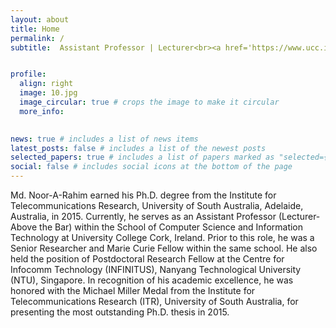```yaml
---
layout: about
title: Home
permalink: /
subtitle:  Assistant Professor | Lecturer<br><a href='https://www.ucc.ie/en/compsci/'>School of Computer Science and Information Technology</a> <br><a href='https://www.ucc.ie/en/'>University College Cork, Ireland 


profile:
  align: right
  image: 10.jpg
  image_circular: true # crops the image to make it circular
  more_info: 

    
news: true # includes a list of news items
latest_posts: false # includes a list of the newest posts
selected_papers: true # includes a list of papers marked as "selected={true}"
social: false # includes social icons at the bottom of the page
---
```


Md. Noor-A-Rahim earned his Ph.D. degree from the Institute for Telecommunications Research, University of South Australia, Adelaide, Australia, in 2015. Currently, he serves as an Assistant Professor (Lecturer-Above the Bar) within the School of Computer Science and Information Technology at University College Cork, Ireland. Prior to this role, he was a Senior Researcher and Marie Curie Fellow within the same school. He also held the position of Postdoctoral Research Fellow at the Centre for Infocomm Technology (INFINITUS), Nanyang Technological University (NTU), Singapore. In recognition of his academic excellence, he was honored with the Michael Miller Medal from the Institute for Telecommunications Research (ITR), University of South Australia, for presenting the most outstanding Ph.D. thesis in 2015. 

<!--Write your biography here. Tell the world about yourself. Link to your favorite [subreddit](http://reddit.com). You can put a picture in, too. The code is already in, just name your picture `prof_pic.jpg` and put it in the `img/` folder.

Put your address / P.O. box / other info right below your picture. You can also disable any of these elements by editing `profile` property of the YAML header of your `_pages/about.md`. Edit `_bibliography/papers.bib` and Jekyll will render your [publications page](/al-folio/publications/) automatically.

Link to your social media connections, too. This theme is set up to use [Font Awesome icons](https://fontawesome.com/) and [Academicons](https://jpswalsh.github.io/academicons/), like the ones below. Add your Facebook, Twitter, LinkedIn, Google Scholar, or just disable all of them. 

Dr. Noor-A-Rahim's research interests encompass a wide array of fields, including intelligent transportation systems, machine learning, Internet of Things, and signal processing. 

-->
